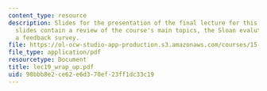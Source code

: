 ```yaml
---
content_type: resource
description: Slides for the presentation of the final lecture for this course. These
  slides contain a review of the course's main topics, the Sloan evalution form, and
  a feedback survey.
file: https://ol-ocw-studio-app-production.s3.amazonaws.com/courses/15-760b-introduction-to-operations-management-spring-2004/98bbb8e2ce62e6d370ef23ff1dc33c19_lec19_wrap_up.pdf
file_type: application/pdf
resourcetype: Document
title: lec19_wrap_up.pdf
uid: 98bbb8e2-ce62-e6d3-70ef-23ff1dc33c19
---
```

